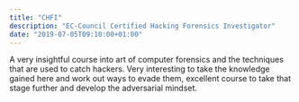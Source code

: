 ```yaml
---
title: "CHFI"
description: "EC-Council Certified Hacking Forensics Investigator"
date: "2019-07-05T09:10:00+01:00"
---
```


A very insightful course into art of computer forensics and the techniques that are used to catch hackers. Very interesting to take the knowledge gained here and work out ways to evade them, excellent course to take that stage further and develop the adversarial mindset.